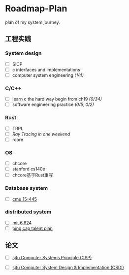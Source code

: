 # Roadmap-Plan

plan of my system journey.

## 工程实践

### System design

- [ ] SICP
- [ ] c interfaces and implementations
- [ ] computer system engineering *(1/4)*

### C/C++

- [ ] learn c the hard way begin from ch19 *(0/34)*
- [ ] software engineering practice *(0/5, 0/2)*

### Rust

- [ ] TRPL
- [ ] *Ray Tracing in one weekend*
- [ ] rcore

### OS

- [ ] chcore
- [ ] stanford cs140e
- [ ] chcore基于Rust重写

### Database system

- [ ] [cmu 15-445](https://15445.courses.cs.cmu.edu/fall2019/assignments.html)

### distributed system

- [ ] [mit 6.824](https://pdos.csail.mit.edu/6.824/schedule.html)
- [ ] [ping cap talent plan](https://university.pingcap.com/talent-plan/)

## 论文

- [ ] [sjtu Computer Systems Principle (CSP)](https://ipads.se.sjtu.edu.cn/courses/csp/)
- [ ] [sjtu Computer System Design & Implementation (CSDI)](https://ipads.se.sjtu.edu.cn/courses/csdi/)


